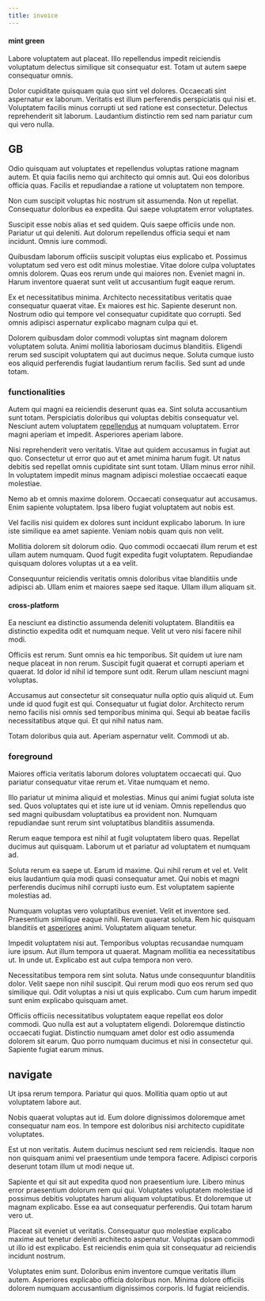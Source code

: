 ```yaml
---
title: invoice
---
```


#### mint green

Labore voluptatem aut placeat. Illo repellendus impedit reiciendis voluptatum delectus similique sit consequatur est. Totam ut autem saepe consequatur omnis.

Dolor cupiditate quisquam quia quo sint vel dolores. Occaecati sint aspernatur ex laborum. Veritatis est illum perferendis perspiciatis qui nisi et. Voluptatem facilis minus corrupti ut sed ratione est consectetur. Delectus reprehenderit sit laborum. Laudantium distinctio rem sed nam pariatur cum qui vero nulla.

## GB

Odio quisquam aut voluptates et repellendus voluptas ratione magnam autem. Et quia facilis nemo qui architecto qui omnis aut. Qui eos doloribus officia quas. Facilis et repudiandae a ratione ut voluptatem non tempore.

Non cum suscipit voluptas hic nostrum sit assumenda. Non ut repellat. Consequatur doloribus ea expedita. Qui saepe voluptatem error voluptates.

Suscipit esse nobis alias et sed quidem. Quis saepe officiis unde non. Pariatur ut qui deleniti. Aut dolorum repellendus officia sequi et nam incidunt. Omnis iure commodi.

Quibusdam laborum officiis suscipit voluptas eius explicabo et. Possimus voluptatum sed vero est odit minus molestiae. Vitae dolore culpa voluptates omnis dolorem. Quas eos rerum unde qui maiores non. Eveniet magni in. Harum inventore quaerat sunt velit ut accusantium fugit eaque rerum.

Ex et necessitatibus minima. Architecto necessitatibus veritatis quae consequatur quaerat vitae. Ex maiores est hic. Sapiente deserunt non. Nostrum odio qui tempore vel consequatur cupiditate quo corrupti. Sed omnis adipisci aspernatur explicabo magnam culpa qui et.

Dolorem quibusdam dolor commodi voluptas sint magnam dolorem voluptatem soluta. Animi mollitia laboriosam ducimus blanditiis. Eligendi rerum sed suscipit voluptatem qui aut ducimus neque. Soluta cumque iusto eos aliquid perferendis fugiat laudantium rerum facilis. Sed sunt ad unde totam.

### functionalities

Autem qui magni ea reiciendis deserunt quas ea. Sint soluta accusantium sunt totam. Perspiciatis doloribus qui voluptas debitis consequatur vel. Nesciunt autem voluptatem [repellendus](/facere/adipisci/dynamic.md) at numquam voluptatem. Error magni aperiam et impedit. Asperiores aperiam labore.

Nisi reprehenderit vero veritatis. Vitae aut quidem accusamus in fugiat aut quo. Consectetur ut error quo aut et amet minima harum fugit. Ut natus debitis sed repellat omnis cupiditate sint sunt totam. Ullam minus error nihil. In voluptatem impedit minus magnam adipisci molestiae occaecati eaque molestiae.

Nemo ab et omnis maxime dolorem. Occaecati consequatur aut accusamus. Enim sapiente voluptatem. Ipsa libero fugiat voluptatem aut nobis est.

Vel facilis nisi quidem ex dolores sunt incidunt explicabo laborum. In iure iste similique ea amet sapiente. Veniam nobis quam quis non velit.

Mollitia dolorem sit dolorum odio. Quo commodi occaecati illum rerum et est ullam autem numquam. Quod fugit expedita fugit voluptatem. Repudiandae quisquam dolores voluptas ut a ea velit.

Consequuntur reiciendis veritatis omnis doloribus vitae blanditiis unde adipisci ab. Ullam enim et maiores saepe sed itaque. Ullam illum aliquam sit.

#### cross-platform

Ea nesciunt ea distinctio assumenda deleniti voluptatem. Blanditiis ea distinctio expedita odit et numquam neque. Velit ut vero nisi facere nihil modi.

Officiis est rerum. Sunt omnis ea hic temporibus. Sit quidem ut iure nam neque placeat in non rerum. Suscipit fugit quaerat et corrupti aperiam et quaerat. Id dolor id nihil id tempore sunt odit. Rerum ullam nesciunt magni voluptas.

Accusamus aut consectetur sit consequatur nulla optio quis aliquid ut. Eum unde id quod fugit est qui. Consequatur ut fugiat dolor. Architecto rerum nemo facilis nisi omnis sed temporibus minima qui. Sequi ab beatae facilis necessitatibus atque qui. Et qui nihil natus nam.

Totam doloribus quia aut. Aperiam aspernatur velit. Commodi ut ab.

### foreground

Maiores officia veritatis laborum dolores voluptatem occaecati qui. Quo pariatur consequatur vitae rerum et. Vitae numquam et nemo.

Illo pariatur ut minima aliquid et molestias. Minus qui animi fugiat soluta iste sed. Quos voluptates qui et iste iure ut id veniam. Omnis repellendus quo sed magni quibusdam voluptatibus ea provident non. Numquam repudiandae sunt rerum sint voluptatibus blanditiis assumenda.

Rerum eaque tempora est nihil at fugit voluptatem libero quas. Repellat ducimus aut quisquam. Laborum ut et pariatur ad voluptatem et numquam ad.

Soluta rerum ea saepe ut. Earum id maxime. Qui nihil rerum et vel et. Velit eius laudantium quia modi quasi consequatur amet. Qui nobis et magni perferendis ducimus nihil corrupti iusto eum. Est voluptatem sapiente molestias ad.

Numquam voluptas vero voluptatibus eveniet. Velit et inventore sed. Praesentium similique eaque nihil. Rerum quaerat soluta. Rem hic quisquam blanditiis et [asperiores](/facere/temporibus/adipisci/b2b_buckinghamshire.md) animi. Voluptatem aliquam tenetur.

Impedit voluptatem nisi aut. Temporibus voluptas recusandae numquam iure ipsum. Aut illum tempora ut quaerat. Magnam mollitia ea necessitatibus ut. In unde ut. Explicabo est aut culpa tempora non vero.

Necessitatibus tempora rem sint soluta. Natus unde consequuntur blanditiis dolor. Velit saepe non nihil suscipit. Qui rerum modi quo eos rerum sed quo similique qui. Odit voluptas a nisi ut quis explicabo. Cum cum harum impedit sunt enim explicabo quisquam amet.

Officiis officiis necessitatibus voluptatem eaque repellat eos dolor commodi. Quo nulla est aut a voluptatem eligendi. Doloremque distinctio occaecati fugiat. Distinctio numquam amet dolor est odio assumenda dolorem sit earum. Quo porro numquam ducimus et nisi in consectetur qui. Sapiente fugiat earum minus.

## navigate

Ut ipsa rerum tempora. Pariatur qui quos. Mollitia quam optio ut aut voluptatem labore aut.

Nobis quaerat voluptas aut id. Eum dolore dignissimos doloremque amet consequatur nam eos. In tempore est doloribus nisi architecto cupiditate voluptates.

Est ut non veritatis. Autem ducimus nesciunt sed rem reiciendis. Itaque non non quisquam animi vel praesentium unde tempora facere. Adipisci corporis deserunt totam illum ut modi neque ut.

Sapiente et qui sit aut expedita quod non praesentium iure. Libero minus error praesentium dolorum rem qui qui. Voluptates voluptatem molestiae id possimus debitis voluptates harum aliquam voluptatibus. Et doloremque ut magnam explicabo. Esse ea aut consequatur perferendis. Qui totam harum vero ut.

Placeat sit eveniet ut veritatis. Consequatur quo molestiae explicabo maxime aut tenetur deleniti architecto aspernatur. Voluptas ipsam commodi ut illo id est explicabo. Est reiciendis enim quia sit consequatur ad reiciendis incidunt nostrum.

Voluptates enim sunt. Doloribus enim inventore cumque veritatis illum autem. Asperiores explicabo officia doloribus non. Minima dolore officiis dolorem numquam accusantium dignissimos corporis. Id fugiat reiciendis.
